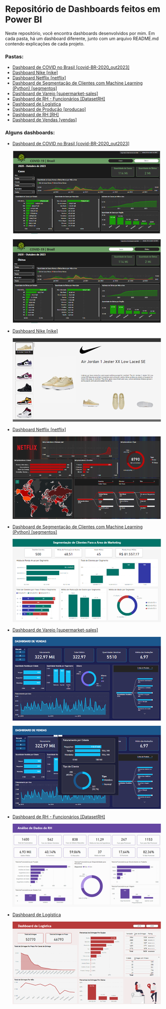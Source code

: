 <h1>Repositório de Dashboards feitos em Power BI</h1>

<p>Neste repositório, você encontra dashboards desenvolvidos por mim. Em cada pasta, há um dashboard diferente, junto com um arquivo README.md contendo explicações de cada projeto.</p>


<h3>Pastas:</h3>
<ul>
  <li><a href="https://github.com/carolinari/PowerBI/tree/main/covid-BR">Dashboard de COVID no Brasil [covid-BR-2020_out2023]</a></li>
  <li><a href="https://github.com/carolinari/PowerBI/tree/main/dashboard-nike">Dashboard Nike [nike]</a></li>
  <li><a href="https://github.com/carolinari/PowerBI/tree/main/netflix">Dashboard Netflix [netflix]</a></li>
  <li><a href="https://github.com/carolinari/PowerBI/tree/main/segmentacao_de_clientes">Dashboard de Segmentação de Clientes com Machine Learning (Python) [segmentos]</a></li>
  <li><a href="https://github.com/carolinari/PowerBI/tree/main/supermarket-sales">Dashboard de Varejo [supermarket-sales]</a></li>
  <li><a href="https://github.com/carolinari/PowerBI/tree/main/RH-funcionarios">Dashboard de RH - Funcionários [DatasetRH]</a></li>
  <li><a href="https://github.com/carolinari/PowerBI/tree/main/logistica">Dashboard de Logística</a></li>
  <li><a href="https://github.com/carolinari/PowerBI/tree/main/producao">Dashboard de Produção [producao]</a></li>
  <li><a href="https://github.com/carolinari/PowerBI/tree/main/RH">Dashboard de RH [RH]</a></li>
  <li><a href="https://github.com/carolinari/PowerBI/tree/main/vendas">Dashboard de Vendas [vendas]</a></li>
</ul>


<h3>Alguns dashboards:</h3>
<ul>
  <li>
    <a href="https://github.com/carolinari/PowerBI/tree/main/covid-BR">Dashboard de COVID no Brasil [covid-BR-2020_out2023]</a>
    <p align="center">
      <img src="covid-BR/dashboard-covid-BR-2020_out2023-1.png"><br>
    </p>
    <p align="center">
      <img src="covid-BR/dashboard-covid-BR-2020_out2023-2.png"><br>
    </p>
  </li>
  <li>
    <a href="https://github.com/carolinari/PowerBI/tree/main/dashboard-nike">Dashboard Nike [nike]</a>
    <p align="center">
      <img src="dashboard-nike/dashboard-nike.png"><br>
    </p>
  </li>
  <li>
    <a href="https://github.com/carolinari/PowerBI/tree/main/netflix">Dashboard Netflix [netflix]</a>
    <p align="center">
      <img src="netflix/dashboard-netflix.png"><br>
    </p>
  </li>
  <li>
    <a href="https://github.com/carolinari/PowerBI/tree/main/segmentacao_de_clientes">Dashboard de Segmentação de Clientes com Machine Learning (Python) [segmentos]</a>
    <p align="center">
      <img src="segmentacao_de_clientes/dashboard-segmentacao_de_clientes.png"><br>
    </p>
  </li>
  <li>
    <a href="https://github.com/carolinari/PowerBI/tree/main/supermarket-sales">Dashboard de Varejo [supermarket-sales]</a>
    <p align="center">
      <img src="supermarket-sales/dashboard-AcompanhamentoDeVendas-supermarket_sales-1.png"><br>
    </p>
    <p align="center">
      <img src="supermarket-sales/dashboard-AcompanhamentoDeVendas-supermarket_sales-2.png"><br>
    </p>
  </li>
  <li>
    <a href="https://github.com/carolinari/PowerBI/tree/main/RH-funcionarios">Dashboard de RH - Funcionários [DatasetRH]</a>
    <p align="center">
      <img src="RH-funcionarios/dashboard-RH.png"><br>
    </p>
  </li>
  <li>
    <a href="https://github.com/carolinari/PowerBI/tree/main/logistica">Dashboard de Logística</a>
    <p align="center">
      <img src="logistica/dashboard-AD_logistica.png"><br>
    </p>
  </li>
</ul>




